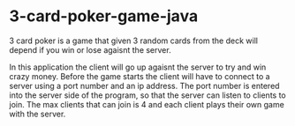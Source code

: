 # 3-card-poker-game-java
3 card poker is a game that given 3 random cards from the deck will depend if you win or lose agaisnt the server.

In this application the client will go up agaisnt the server to try and win crazy money. 
Before the game starts the client will have to connect to a server using a port number and an ip address.
The port number is entered into the server side of the program, so that the server can listen to clients to join.
The max clients that can join is 4 and each client plays their own game with the server. 
